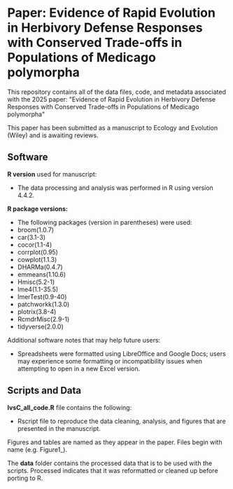 # Paper: Evidence of Rapid Evolution in Herbivory Defense Responses with Conserved Trade-offs in Populations of Medicago polymorpha

This repository contains all of the data files, code, and metadata associated with the 2025 paper: "Evidence of Rapid Evolution in Herbivory Defense Responses with Conserved Trade-offs in Populations of Medicago polymorpha"

This paper has been submitted as a manuscript to Ecology and Evolution (Wiley) and is awaiting reviews. 

## Software

**R version** used for manuscript:
- The data processing and analysis was performed in R using version 4.4.2.

**R package versions:**
- The following packages  (version in parentheses) were used:
-   broom(1.0.7)
-   car(3.1-3)
-   cocor(1.1-4)
-   corrplot(0.95)
-   cowplot(1.1.3)
-   DHARMa(0.4.7)
-   emmeans(1.10.6)
-   Hmisc(5.2-1)
-   lme4(1.1-35.5)
-   lmerTest(0.9-40)
-   patchworkk(1.3.0)
-   plotrix(3.8-4)
-   RcmdrMisc(2.9-1)
-   tidyverse(2.0.0)

Additional software notes that may help future users:
- Spreadsheets were formatted using LibreOffice and Google Docs; users may experience some formatting or incompatibility issues when attempting to open in a new Excel version.

## Scripts and Data
**IvsC_all_code.R** file contains the following:
- Rscript file to reproduce the data cleaning, analysis, and figures that are presented in the manuscript.

Figures and tables are named as they appear in the paper. Files begin with name (e.g. Figure1_).

The **data** folder contains the processed data that is to be used with the scripts. Processed indicates that it was reformatted or cleaned up before porting to R. 
